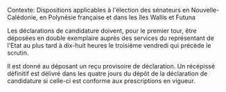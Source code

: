 Contexte: Dispositions applicables à l'élection des sénateurs en Nouvelle-Calédonie, en Polynésie française et dans les îles Wallis et Futuna

Les déclarations de candidature doivent, pour le premier tour, être déposées en double exemplaire auprès des services du représentant de l'Etat au plus tard à dix-huit heures le troisième vendredi qui précède le scrutin.

Il est donné au déposant un reçu provisoire de déclaration. Un récépissé définitif est délivré dans les quatre jours du dépôt de la déclaration de candidature si celle-ci est conforme aux prescriptions en vigueur.